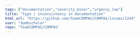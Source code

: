 ```yaml
---
tags: ["documentation","severity_minor","urgency_low"]
title: "Typo / inconsistency in documentation"
html_url: "https://github.com/TeamCOMPAS/COMPAS/issues/1244"
user: "dumbscholar"
repo: "TeamCOMPAS/COMPAS"
---
```


